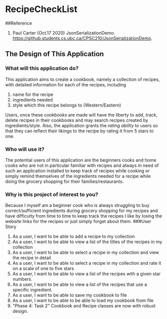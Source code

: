 # RecipeCheckList
##Reference
1. Paul Carter (Oct.17 2020) JsonSerializationDemo. 
https://github.students.cs.ubc.ca/CPSC210/JsonSerializationDemo.
## The Design of This Application

### What will this application do?
This application aims to create a cookbook, namely a collection of recipes, with detailed information for each of the
recipes, including 
1. name for the recipe
2. ingredients needed
3. style which this recipe belongs to (Western/Eastern)

Users,
once these *cookbooks* are made will have the liberty to add, track, delete recipes in their cookbooks
and may search recipes created by ingredients/style. Also,
the application grants the *rating ability* to users so that they can reflect their likings to the recipe by rating it
from 5 stars to one. 
### Who will use it?
The potential users of this application are the beginners cooks and home cooks who are not in particular familiar with recipes
and always in need of such an application installed to keep track of recipes while cooking or simply remind themselves of the ingredients needed
for a recipe while doing the grocery shopping for their families/restaurants.
### Why is this project of interest to you?
Because I myself am a beginner cook who is always struggling to buy correct/sufficient ingredients during grocery shopping for my
recipes and have difficulty from time to time to keep track the recipes I like by losing the website links for the recipes or just simply forget about them.
###User Story
1. As a user, I want to be able to add a recipe to my collection
2. As a user, I want to be able to view a list of the titles of the recipes in my collection
3. As a user, I want to be able to select a recipe in my collection and view the recipe in detail
4. As a user, I want to be able to select a recipe in my collection and rate it on a scale of one to five stars
5. As a user, I want to be able to view a list of the recipes with a given star numbers.
6. As a user, I want to be able to view a list of the recipes that use a specific ingredient. 
7. As a user, I want to be able to save my cookbook to file
8. As a user, I want to be able to be able to load my cookbook from file
9. "Phase 4: Task 2" Cookbook and Recipe classes are now with robust design.